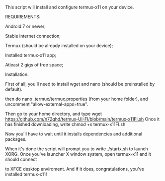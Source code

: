This script will install and configure termux-x11 on your device.


REQUIREMENTS:

Android 7 or newer;

Stable internet connection;

Termux (should be already installed on your device);

Installed termux-x11 app;

Atleast 2 gigs of free space;

Installation:

First of all, you'll need to install wget and nano (should be preinstalled by default).

then do nano .termux/termux.properties (from your home folder), and uncomment "allow-external-apps=true".

Then go to your home directory, and type wget https://github.com/n72qhd/termux-UI-FI/blob/main/termux-x11FI.sh
Once it has finished downloading, write chmod +x termux-x11FI.sh

Now you'll have to wait until it installs dependencies and additional packages.

When it's done the script will prompt you to write ./startx.sh to launch XORG. Once you've launcher X window system, open termux-x11 and it should connect

to XFCE desktop enviroment. And if it does, congratulations, you've installed termux-x11!

